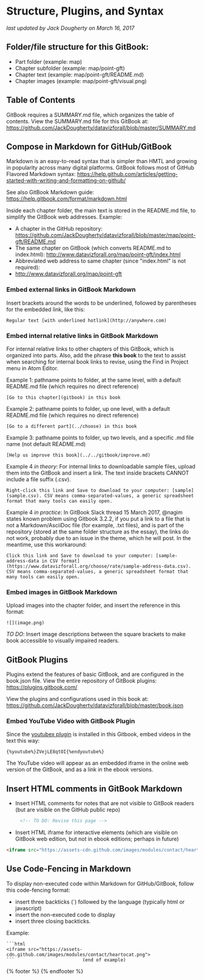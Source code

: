 # Structure, Plugins, and Syntax
*last updated by Jack Dougherty on March 16, 2017*

<!-- toc -->

## Folder/file structure for this GitBook:
- Part folder (example: map)
- Chapter subfolder (example: map/point-gft)
- Chapter text (example: map/point-gft/README.md)
- Chapter images (example: map/point-gft/visual.png)

## Table of Contents
GitBook requires a SUMMARY.md file, which organizes the table of contents. View the SUMMARY.md file for this GitBook at: https://github.com/JackDougherty/datavizforall/blob/master/SUMMARY.md

## Compose in Markdown for GitHub/GitBook
Markdown is an easy-to-read syntax that is simpler than HMTL and growing in popularity across many digital platforms. GitBook follows most of GitHub Flavored Markdown syntax: https://help.github.com/articles/getting-started-with-writing-and-formatting-on-github/

See also GitBook Markdown guide: https://help.gitbook.com/format/markdown.html

Inside each chapter folder, the main text is stored in the README.md file, to simplify the GitBook web addresses. Example:
- A chapter in the GitHub repository: https://github.com/JackDougherty/datavizforall/blob/master/map/point-gft/README.md
- The same chapter on GitBook (which converts README.md to index.html): http://www.datavizforall.org/map/point-gft/index.html
- Abbreviated web address to same chapter (since "index.html" is not required):
- http://www.datavizforall.org/map/point-gft


### Embed external links in GitBook Markdown
Insert brackets around the words to be underlined, followed by parentheses for the embedded link, like this:

```
Regular text [with underlined hotlink](http://anywhere.com)
```

### Embed internal relative links in GitBook Markdown

For internal relative links to other chapters of this GitBook, which is organized into parts. Also, add the phrase **this book** to the text to assist when searching for internal book links to revise, using the Find in Project menu in Atom Editor.

Example 1: pathname points to folder, at the same level, with a default README.md file (which requires no direct reference)

```
[Go to this chapter](gitbook) in this book
```

Example 2: pathname points to folder, up one level, with a default README.md file (which requires no direct reference)

```
[Go to a different part](../choose) in this book
```

Example 3: pathname points to folder, up two levels, and a specific .md file name (not default README.md)

```
[Help us improve this book](../../gitbook/improve.md)
```

Example 4 *in theory*: For internal links to downloadable sample files, upload them into the GitBook and insert a link. The text inside brackets CANNOT include a file suffix (.csv).

```
Right-click this link and Save to download to your computer: [sample](sample.csv). CSV means comma-separated-values, a generic spreadsheet format that many tools can easily open.
```

Example 4 *in practice*: In GitBook Slack thread 15 March 2017, @nagim states known problem using Gitbook 3.2.2, if you put a link to a file that is not a Markdown/AsciiDoc file (for example, .txt files), and is part of the repository (stored at the same folder structure as the essay), the links do not work, probably due to an issue in the theme, which he will post. In the meantime, use this workaround:

```
Click this link and Save to download to your computer: [sample-address-data in CSV format](https://www.datavizforall.org/choose/rate/sample-address-data.csv). CSV means comma-separated-values, a generic spreadsheet format that many tools can easily open.
```

### Embed images in GitBook Markdown
Upload images into the chapter folder, and insert the reference in this format:

```
![](image.png)
```

*TO DO*: Insert image descriptions between the square brackets to make book accessible to visually impaired readers.

## GitBook Plugins
Plugins extend the features of basic GitBook, and are configured in the book.json file. View the entire repository of GitBook plugins: https://plugins.gitbook.com/

View the plugins and configurations used in this book at: https://github.com/JackDougherty/datavizforall/blob/master/book.json

### Embed YouTube Video with GitBook Plugin
Since the [youtubex plugin](https://plugins.gitbook.com/plugin/youtubex) is installed in this Gitbook, embed videos in the text this way:

```
{%youtube%}ZVejLE8qtOI{%endyoutube%}
```
The YouTube video will appear as an embedded iframe in the online web version of the GitBook, and as a link in the ebook versions.


## Insert HTML comments in GitBook Markdown
- Insert HTML comments for notes that are not visible to GitBook readers (but are visible on the GitHub public repo)

```html
     <!-- TO DO: Revise this page -->
```
- Insert HTML iframe for interactive elements (which are visible on GitBook web edition, but not in ebook editions; perhaps in future)

```html
<iframe src="https://assets-cdn.github.com/images/modules/contact/heartocat.png">
```

## Use Code-Fencing in Markdown
To display non-executed code within Markdown for GitHub/GitBook, follow this code-fencing format:
- insert three backticks (`) followed by the language (typically html or javascript)
- insert the non-executed code to display
- insert three closing backticks.

Example:

```
```html
<iframe src="https://assets-cdn.github.com/images/modules/contact/heartocat.png">
```                         (end of example)
```

{% footer %}
{% endfooter %}
